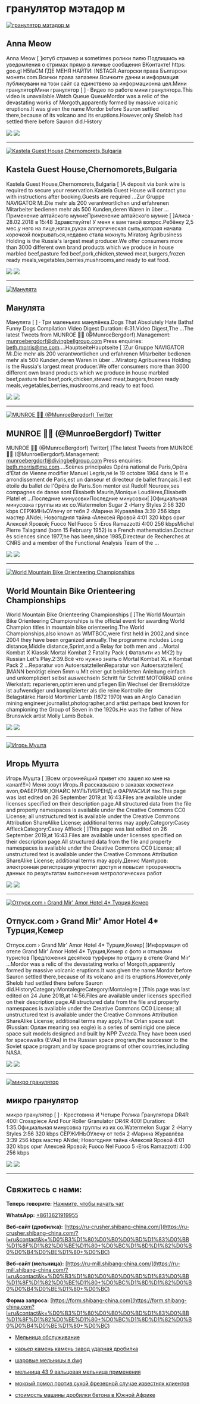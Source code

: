 # гранулятор мэтадор м

<a href="https://swt.shibang-china.com/?l=ru&img&k=%D0%B3%D1%80%D0%B0%D0%BD%D1%83%D0%BB%D1%8F%D1%82%D0%BE%D1%80+%D0%BC%D1%8D%D1%82%D0%B0%D0%B4%D0%BE%D1%80+%D0%BC" target="_blank">![гранулятор мэтадор м](http://static.shibang-china.com/all-800x300/1183.jpg)</a>

## Anna Meow
Anna Meow [ ]ютуб стример и sometimes ролики пилю Подпишись на уведомления о стримах прямо в личные сообщения ВКонтакте! https: goo.gl H5faCM ГДЕ МЕНЯ НАЙТИ: INSTAGR.Авторски права Български монети.com.Всички права запазени.Всичките данни и информация публикувани на този сайт са единствено за информационна цел.Мини грануляторМини гранулятор [ ]&nbsp;&#0183;&#32;Видео по работе мини гранулятора.This video is unavailable.Watch Queue QueueMordor was a relic of the devastating works of Morgoth,apparently formed by massive volcanic eruptions.It was given the name Mordor before Sauron settled there,because of its volcano and its eruptions.However,only Shelob had settled there before Sauron did.History


<a href="https://whatsapp.shibangsoft.com/WhatsApp.php" target="_blank" title="WhatsApp">![](http://static.shibang-china.com/icon/whatsapp.png)</a> <a href="https://swt.shibang-china.com/?l=ru&icon&k=%D0%B3%D1%80%D0%B0%D0%BD%D1%83%D0%BB%D1%8F%D1%82%D0%BE%D1%80+%D0%BC%D1%8D%D1%82%D0%B0%D0%B4%D0%BE%D1%80+%D0%BC" target="_blank">![](http://static.shibang-china.com/icon/chat-ru.png)</a>

---

<a href="https://swt.shibang-china.com/?l=ru&img&k=%D0%B3%D1%80%D0%B0%D0%BD%D1%83%D0%BB%D1%8F%D1%82%D0%BE%D1%80+%D0%BC%D1%8D%D1%82%D0%B0%D0%B4%D0%BE%D1%80+%D0%BC" target="_blank">![Kastela Guest House,Chernomorets,Bulgaria](http://static.shibang-china.com/all-800x300/1123.jpg)</a>

## Kastela Guest House,Chernomorets,Bulgaria
Kastela Guest House,Chernomorets,Bulgaria [ ]A deposit via bank wire is required to secure your reservation.Kastela Guest House will contact you with instructions after booking.Guests are required …Zur Gruppe NAVIGATOR M:.Die mehr als 200 verantwortlichen und erfahrenen Mitarbeiter bedienen mehr als 500 Kunden,deren Waren in &#252;ber …Применение алтайского мумиеПрименение алтайского мумие [ ]Алиса &#183; 28.02.2018 в 15:48 Здравствуйте! У меня к вам такой вопрос.Ребёнку 2,5 мес.у него на лице,ногах,руках аллергическая сыпь,которая начала корочкой покрываться,недавно стала мокнуть.Miratorg Agribusiness Holding is the Russia's largest meat producer.We offer consumers more than 3000 different own brand products which we produce in house marbled beef,pasture fed beef,pork,chicken,stewed meat,burgers,frozen ready meals,vegetables,berries,mushrooms,and ready to eat food.


<a href="https://whatsapp.shibangsoft.com/WhatsApp.php" target="_blank" title="WhatsApp">![](http://static.shibang-china.com/icon/whatsapp.png)</a> <a href="https://swt.shibang-china.com/?l=ru&icon&k=%D0%B3%D1%80%D0%B0%D0%BD%D1%83%D0%BB%D1%8F%D1%82%D0%BE%D1%80+%D0%BC%D1%8D%D1%82%D0%B0%D0%B4%D0%BE%D1%80+%D0%BC" target="_blank">![](http://static.shibang-china.com/icon/chat-ru.png)</a>

---

<a href="https://swt.shibang-china.com/?l=ru&img&k=%D0%B3%D1%80%D0%B0%D0%BD%D1%83%D0%BB%D1%8F%D1%82%D0%BE%D1%80+%D0%BC%D1%8D%D1%82%D0%B0%D0%B4%D0%BE%D1%80+%D0%BC" target="_blank">![Манулята](http://static.shibang-china.com/all-800x300/861.jpg)</a>

## Манулята
Манулята [ ]&nbsp;&#0183;&#32;Три маленьких манулёнка.Dogs That Absolutely Hate Baths! Funny Dogs Compilation Video Digest Duration: 6:31.Video Digest,The …The latest Tweets from MUNROE 🌹🌹 (@MunroeBergdorf).Management: munroebergdorf@divingbellgroup.com Press enquiries: beth.morris@me.com.…HauptseiteHauptseite [ ]Zur Gruppe NAVIGATOR M:.Die mehr als 200 verantwortlichen und erfahrenen Mitarbeiter bedienen mehr als 500 Kunden,deren Waren in &#252;ber …Miratorg Agribusiness Holding is the Russia's largest meat producer.We offer consumers more than 3000 different own brand products which we produce in house marbled beef,pasture fed beef,pork,chicken,stewed meat,burgers,frozen ready meals,vegetables,berries,mushrooms,and ready to eat food.


<a href="https://whatsapp.shibangsoft.com/WhatsApp.php" target="_blank" title="WhatsApp">![](http://static.shibang-china.com/icon/whatsapp.png)</a> <a href="https://swt.shibang-china.com/?l=ru&icon&k=%D0%B3%D1%80%D0%B0%D0%BD%D1%83%D0%BB%D1%8F%D1%82%D0%BE%D1%80+%D0%BC%D1%8D%D1%82%D0%B0%D0%B4%D0%BE%D1%80+%D0%BC" target="_blank">![](http://static.shibang-china.com/icon/chat-ru.png)</a>

---

<a href="https://swt.shibang-china.com/?l=ru&img&k=%D0%B3%D1%80%D0%B0%D0%BD%D1%83%D0%BB%D1%8F%D1%82%D0%BE%D1%80+%D0%BC%D1%8D%D1%82%D0%B0%D0%B4%D0%BE%D1%80+%D0%BC" target="_blank">![MUNROE 🌹🌹 (@MunroeBergdorf) Twitter](http://static.shibang-china.com/all-800x300/960.jpg)</a>

## MUNROE 🌹🌹 (@MunroeBergdorf) Twitter
MUNROE 🌹🌹 (@MunroeBergdorf) Twitter[ ]The latest Tweets from MUNROE 🌹🌹 (@MunroeBergdorf).Management: munroebergdorf@divingbellgroup.com Press enquiries: beth.morris@me.com.…Sc&#232;nes principales Op&#233;ra national de Paris,Op&#233;ra d'&#201;tat de Vienne modifier Manuel Legris,n&#233; le 19 octobre 1964 dans le 11 e arrondissement de Paris,est un danseur et directeur de ballet fran&#231;ais.Il est &#233;toile du ballet de l'Op&#233;ra de Paris.Son mentor est Rudolf Noureev,ses compagnes de danse sont &#201;lisabeth Maurin,Monique Loudi&#232;res,&#201;lisabeth Platel et …Последние минусовкиПоследние минусовки[ ]Официальная минусовка группы из их со.Watermelon Sugar 2 ‹Harry Styles 2:56 320 kbps СЕРЖИНЬОУлечу от тебя 2 ‹Марина Журавлёва 3:39 256 kbps мастер ANdei; Новогодняя тайна ‹Алексей Яровой 4:01 320 kbps ориг Алексей Яровой; Fuoco Nel Fuoco 5 ‹Eros Ramazzotti 4:00 256 kbpsMichel Pierre Talagrand (born 15 February 1952) is a French mathematician.Docteur &#232;s sciences since 1977,he has been,since 1985,Directeur de Recherches at CNRS and a member of the Functional Analysis Team of the …


<a href="https://whatsapp.shibangsoft.com/WhatsApp.php" target="_blank" title="WhatsApp">![](http://static.shibang-china.com/icon/whatsapp.png)</a> <a href="https://swt.shibang-china.com/?l=ru&icon&k=%D0%B3%D1%80%D0%B0%D0%BD%D1%83%D0%BB%D1%8F%D1%82%D0%BE%D1%80+%D0%BC%D1%8D%D1%82%D0%B0%D0%B4%D0%BE%D1%80+%D0%BC" target="_blank">![](http://static.shibang-china.com/icon/chat-ru.png)</a>

---

<a href="https://swt.shibang-china.com/?l=ru&img&k=%D0%B3%D1%80%D0%B0%D0%BD%D1%83%D0%BB%D1%8F%D1%82%D0%BE%D1%80+%D0%BC%D1%8D%D1%82%D0%B0%D0%B4%D0%BE%D1%80+%D0%BC" target="_blank">![World Mountain Bike Orienteering Championships](http://static.shibang-china.com/all-800x300/1331.jpg)</a>

## World Mountain Bike Orienteering Championships
World Mountain Bike Orienteering Championships [ ]The World Mountain Bike Orienteering Championships is the official event for awarding World Champion titles in mountain bike orienteering.The World Championships,also known as WMTBOC,were first held in 2002,and since 2004 they have been organized annually.The programme includes Long distance,Middle distance,Sprint,and a Relay for both men and …Mortal Kombat X Klassik Mortal Kombat 2 Fatality Pack ( Фаталити из МК2) by Russian Let's Play.2:39.Всё что нужно знать о Mortal Kombat XL и Kombat Pack 2 …Reparatur von AutoersatzteilenReparatur von Autoersatzteilen[ ]MANN ben&#246;tigt einen 5mm u.Mit einer gut bebilderten Anleitung einfach und unkompliziert selbst auswechseln Schritt f&#252;r Schritt! MOTORRAD online Werkstatt: reparieren,optimieren und pflegen Ein Wechsel der Bremskl&#246;tze ist aufwendiger und komplizierter als die reine Kontrolle der Belagst&#228;rke.Harold Mortimer Lamb (1872 1970) was an Anglo Canadian mining engineer,journalist,photographer,and artist perhaps best known for championing the Group of Seven in the 1920s.He was the father of New Brunswick artist Molly Lamb Bobak.


<a href="https://whatsapp.shibangsoft.com/WhatsApp.php" target="_blank" title="WhatsApp">![](http://static.shibang-china.com/icon/whatsapp.png)</a> <a href="https://swt.shibang-china.com/?l=ru&icon&k=%D0%B3%D1%80%D0%B0%D0%BD%D1%83%D0%BB%D1%8F%D1%82%D0%BE%D1%80+%D0%BC%D1%8D%D1%82%D0%B0%D0%B4%D0%BE%D1%80+%D0%BC" target="_blank">![](http://static.shibang-china.com/icon/chat-ru.png)</a>

---

<a href="https://swt.shibang-china.com/?l=ru&img&k=%D0%B3%D1%80%D0%B0%D0%BD%D1%83%D0%BB%D1%8F%D1%82%D0%BE%D1%80+%D0%BC%D1%8D%D1%82%D0%B0%D0%B4%D0%BE%D1%80+%D0%BC" target="_blank">![Игорь Мушта](http://static.shibang-china.com/all-800x300/649.jpg)</a>

## Игорь Мушта
Игорь Мушта [ ]Всем огромнейший привет кто зашел ко мне на канал!!!=) Меня зовут Игорь.Я рассказываю о заказах косметики avon,ФАБЕРЛИК,ЮНАЙС МУЛЬТИБРЕНД и ФАРМАСИ.И так.This page was last edited on 26 September 2019,at 16:43.Files are available under licenses specified on their description page.All structured data from the file and property namespaces is available under the Creative Commons CC0 License; all unstructured text is available under the Creative Commons Attribution ShareAlike License; additional terms may apply.Category:Casey AffleckCategory:Casey Affleck [ ]This page was last edited on 26 September 2019,at 16:43.Files are available under licenses specified on their description page.All structured data from the file and property namespaces is available under the Creative Commons CC0 License; all unstructured text is available under the Creative Commons Attribution ShareAlike License; additional terms may apply.Денис Мантуров: электронная регистрация упростит доступ и повысит прозрачность данных по результатам выполнения метрологических работ


<a href="https://whatsapp.shibangsoft.com/WhatsApp.php" target="_blank" title="WhatsApp">![](http://static.shibang-china.com/icon/whatsapp.png)</a> <a href="https://swt.shibang-china.com/?l=ru&icon&k=%D0%B3%D1%80%D0%B0%D0%BD%D1%83%D0%BB%D1%8F%D1%82%D0%BE%D1%80+%D0%BC%D1%8D%D1%82%D0%B0%D0%B4%D0%BE%D1%80+%D0%BC" target="_blank">![](http://static.shibang-china.com/icon/chat-ru.png)</a>

---

<a href="https://swt.shibang-china.com/?l=ru&img&k=%D0%B3%D1%80%D0%B0%D0%BD%D1%83%D0%BB%D1%8F%D1%82%D0%BE%D1%80+%D0%BC%D1%8D%D1%82%D0%B0%D0%B4%D0%BE%D1%80+%D0%BC" target="_blank">![Отпуск.com › Grand Mir' Amor Hotel 4* Турция,Кемер](http://static.shibang-china.com/all-800x300/1170.jpg)</a>

## Отпуск.com › Grand Mir' Amor Hotel 4* Турция,Кемер
Отпуск.com › Grand Mir' Amor Hotel 4* Турция,Кемер[ ]Информация об отеле Grand Mir' Amor Hotel 4* Турция,Кемер с фото и отзывами туристов Предложения десятков турфирм по отдыху в отеле Grand Mir' …Mordor was a relic of the devastating works of Morgoth,apparently formed by massive volcanic eruptions.It was given the name Mordor before Sauron settled there,because of its volcano and its eruptions.However,only Shelob had settled there before Sauron did.HistoryCategory:MontalegreCategory:Montalegre [ ]This page was last edited on 24 June 2018,at 14:56.Files are available under licenses specified on their description page.All structured data from the file and property namespaces is available under the Creative Commons CC0 License; all unstructured text is available under the Creative Commons Attribution ShareAlike License; additional terms may apply.The Orlan space suit (Russian: Орлан meaning sea eagle) is a series of semi rigid one piece space suit models designed and built by NPP Zvezda.They have been used for spacewalks (EVAs) in the Russian space program,the successor to the Soviet space program,and by space programs of other countries,including NASA.


<a href="https://whatsapp.shibangsoft.com/WhatsApp.php" target="_blank" title="WhatsApp">![](http://static.shibang-china.com/icon/whatsapp.png)</a> <a href="https://swt.shibang-china.com/?l=ru&icon&k=%D0%B3%D1%80%D0%B0%D0%BD%D1%83%D0%BB%D1%8F%D1%82%D0%BE%D1%80+%D0%BC%D1%8D%D1%82%D0%B0%D0%B4%D0%BE%D1%80+%D0%BC" target="_blank">![](http://static.shibang-china.com/icon/chat-ru.png)</a>

---

<a href="https://swt.shibang-china.com/?l=ru&img&k=%D0%B3%D1%80%D0%B0%D0%BD%D1%83%D0%BB%D1%8F%D1%82%D0%BE%D1%80+%D0%BC%D1%8D%D1%82%D0%B0%D0%B4%D0%BE%D1%80+%D0%BC" target="_blank">![микро гранулятор](http://static.shibang-china.com/all-800x300/73.jpg)</a>

## микро гранулятор
микро гранулятор [ ]&nbsp;&#0183;&#32;Крестовина И Четыре Ролика Гранулятора DR4R 400! Crosspiece And Four Roller Granulator DR4R 400! Duration: 1:35.Официальная минусовка группы из их со.Watermelon Sugar 2 ‹Harry Styles 2:56 320 kbps СЕРЖИНЬОУлечу от тебя 2 ‹Марина Журавлёва 3:39 256 kbps мастер ANdei; Новогодняя тайна ‹Алексей Яровой 4:01 320 kbps ориг Алексей Яровой; Fuoco Nel Fuoco 5 ‹Eros Ramazzotti 4:00 256 kbps

<a href="https://whatsapp.shibangsoft.com/WhatsApp.php" target="_blank" title="WhatsApp">![](http://static.shibang-china.com/icon/whatsapp.png)</a> <a href="https://swt.shibang-china.com/?l=ru&icon&k=%D0%B3%D1%80%D0%B0%D0%BD%D1%83%D0%BB%D1%8F%D1%82%D0%BE%D1%80+%D0%BC%D1%8D%D1%82%D0%B0%D0%B4%D0%BE%D1%80+%D0%BC" target="_blank">![](http://static.shibang-china.com/icon/chat-ru.png)</a>

---
## Свяжитесь с нами:

**Теперь говорите:** [Нажмите, чтобы начать чат](https://swt.shibang-china.com?l=ru&contact&k=%D0%B3%D1%80%D0%B0%D0%BD%D1%83%D0%BB%D1%8F%D1%82%D0%BE%D1%80+%D0%BC%D1%8D%D1%82%D0%B0%D0%B4%D0%BE%D1%80+%D0%BC)

**WhatsApp:**  [+8613621919955](https://whatsapp.shibangsoft.com/WhatsApp.php)

**Веб-сайт (дробилка):** [https://ru-crusher.shibang-china.com/](https://ru-crusher.shibang-china.com/?l=ru&contact&k=%D0%B3%D1%80%D0%B0%D0%BD%D1%83%D0%BB%D1%8F%D1%82%D0%BE%D1%80+%D0%BC%D1%8D%D1%82%D0%B0%D0%B4%D0%BE%D1%80+%D0%BC)

**Веб-сайт (мельница):** [https://ru-mill.shibang-china.com/](https://ru-mill.shibang-china.com/?l=ru&contact&k=%D0%B3%D1%80%D0%B0%D0%BD%D1%83%D0%BB%D1%8F%D1%82%D0%BE%D1%80+%D0%BC%D1%8D%D1%82%D0%B0%D0%B4%D0%BE%D1%80+%D0%BC)

**Форма запроса:** [https://form.shibang-china.com](https://form.shibang-china.com?l=ru&contact&k=%D0%B3%D1%80%D0%B0%D0%BD%D1%83%D0%BB%D1%8F%D1%82%D0%BE%D1%80+%D0%BC%D1%8D%D1%82%D0%B0%D0%B4%D0%BE%D1%80+%D0%BC)

* [Мельница обслуживание](../106/%D0%9C%D0%B5%D0%BB%D1%8C%D0%BD%D0%B8%D1%86%D0%B0%20%D0%BE%D0%B1%D1%81%D0%BB%D1%83%D0%B6%D0%B8%D0%B2%D0%B0%D0%BD%D0%B8%D0%B5.md)

* [карьер камень камень завод ударная дробилка](../119/%D0%BA%D0%B0%D1%80%D1%8C%D0%B5%D1%80%20%D0%BA%D0%B0%D0%BC%D0%B5%D0%BD%D1%8C%20%D0%BA%D0%B0%D0%BC%D0%B5%D0%BD%D1%8C%20%D0%B7%D0%B0%D0%B2%D0%BE%D0%B4%20%D1%83%D0%B4%D0%B0%D1%80%D0%BD%D0%B0%D1%8F%20%D0%B4%D1%80%D0%BE%D0%B1%D0%B8%D0%BB%D0%BA%D0%B0.md)

* [шаровые мельницы в dwg](../111/%D1%88%D0%B0%D1%80%D0%BE%D0%B2%D1%8B%D0%B5%20%D0%BC%D0%B5%D0%BB%D1%8C%D0%BD%D0%B8%D1%86%D1%8B%20%D0%B2%20dwg.md)

* [мельница 43 9 вальцовая мельница применения](../110/%D0%BC%D0%B5%D0%BB%D1%8C%D0%BD%D0%B8%D1%86%D0%B0%2043%209%20%D0%B2%D0%B0%D0%BB%D1%8C%D1%86%D0%BE%D0%B2%D0%B0%D1%8F%20%D0%BC%D0%B5%D0%BB%D1%8C%D0%BD%D0%B8%D1%86%D0%B0%20%D0%BF%D1%80%D0%B8%D0%BC%D0%B5%D0%BD%D0%B5%D0%BD%D0%B8%D1%8F.md)

* [мокрый помол против сухой фрезерной случае известняк клиентов](../112/%D0%BC%D0%BE%D0%BA%D1%80%D1%8B%D0%B9%20%D0%BF%D0%BE%D0%BC%D0%BE%D0%BB%20%D0%BF%D1%80%D0%BE%D1%82%D0%B8%D0%B2%20%D1%81%D1%83%D1%85%D0%BE%D0%B9%20%D1%84%D1%80%D0%B5%D0%B7%D0%B5%D1%80%D0%BD%D0%BE%D0%B9%20%D1%81%D0%BB%D1%83%D1%87%D0%B0%D0%B5%20%D0%B8%D0%B7%D0%B2%D0%B5%D1%81%D1%82%D0%BD%D1%8F%D0%BA%20%D0%BA%D0%BB%D0%B8%D0%B5%D0%BD%D1%82%D0%BE%D0%B2.md)

* [стоимость машины дробилки бетона в Южной Африке](../120/%D1%81%D1%82%D0%BE%D0%B8%D0%BC%D0%BE%D1%81%D1%82%D1%8C%20%D0%BC%D0%B0%D1%88%D0%B8%D0%BD%D1%8B%20%D0%B4%D1%80%D0%BE%D0%B1%D0%B8%D0%BB%D0%BA%D0%B8%20%D0%B1%D0%B5%D1%82%D0%BE%D0%BD%D0%B0%20%D0%B2%20%D0%AE%D0%B6%D0%BD%D0%BE%D0%B9%20%D0%90%D1%84%D1%80%D0%B8%D0%BA%D0%B5.md)
